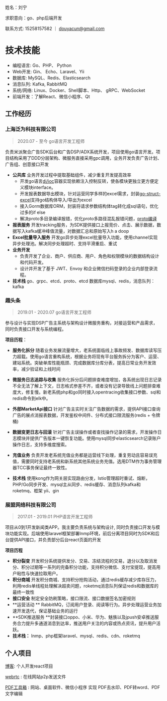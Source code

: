 姓名：刘宁

求职意向：go、php后端开发

联系方式: 15258157582 ｜ [douyacun@gmail.com](mailto:douyacun@gmail.com)



# 技术技能

- 编程语言: Go、PHP、 Python
- Web开发: Gin、 Echo、Laravel、Yii
- 数据库: MySQL、Redis、Elasticsearch
- 消息队列: Kafka, RabbitMQ
- 系统/网络: Linux、Docker、Shell脚本、Http、 gRPC、WebSocket
- 前端开发：了解React、微信小程序、Qt



## 工作经历

### 上海泛为科技有限公司

>  2020.07 - 至今   go语言开发工程师

负责米派聚合广告SDK后台和广告DSP/ADX系统开发，项目使用go语言开发。项目结构采用了DDD分层架构、微服务直接采用gpc调用，业务开发负责广告计划、广告组、创意接口开发

- **公共库** 业务开发过程中提取基础组件，减少重复开发提高效率
    - 开发go语言[di/ioc](https://github.com/douyacun/go-ioc)容器实现依赖注入控制反转，使各模块更独立更方便定义模块interface。
    - 开发报表数据导出模块，针对运营同学多样的excel需求，封装[go-struct-excel](https://github.com/douyacun/go-struct-excel)支持go结构体导入/导出为excel
    - 接入Gorm数据库ORM，封装将请求参数结构体tag转化成sql语句，优化过多的if else
    - 解决proto多目录编译报错，优化proto多路径混乱报错问题，[proto编译](https://www.douyacun.com/article/73094d8520b8582b217ae5c424195e3c)
- **报表服务** 开发tracking服务，为SDK提供接口上报竞价、点击、展示数据，数据写入kafka缓冲峰值流量，对数据汇总和原始写入h a doop
- **Excel批量导入服务** 开发go异步处理excel批量导入功能，使用channel实现异步处理池。解决同步处理超时、支持平滑重启、重试
- **业务开发**
    - 负责开发了企业、商户、供应商、用户、角色和权限模块的数据结构设计和代码开发。
    - 设计并开发了基于 JWT、Envoy 和企业微信扫码登录的企业内部登录流程。
- **技术栈** go、grpc、etcd、proto、etcd 数据库mysql、redis，消息队列：kafka

### 趣头条

> 2019.01 - 2020.07 go语言开发工程师

参与设计与实现DSP广告主系统与架构设计微服务重构，对接运营和产品需求，同时负责接口开发与系统编程。

**项目历程**：

- **服务化拆分** 随着业务发展流量增大，老系统面临线上事故频发、数据库读写压力超载。使用go语言重构系统，根据业务将现有平台服务拆分为客户、运营、建站系统。突破单库性能瓶颈、完成数据库分库分表，提高日常业务开发效率，减少验证和上线时间

- **微服务日志追踪与收集** 服务化拆分后问题排查难度增加，各系统出现日志记录不全无法了解上下文，日志格式参差不齐，或者没有记录导致线上问题排查难度大，修复慢。新老系统php和go同时接入opentracing收集接口参数、sql和redis命令到elk中。
- **外部MarketApi接口**  针对广告主实时关注广告数据的需求，提供API接口查询广告的展点消报表数据，开发鉴权中间件、分布式接口限流服务(redis + 令牌桶)
- **数据变更日志与回滚**  针对广告主误操作或者查找操作记录的需求，开发操作日志模块并提供广告版本一键恢复功能。使用mysql同步elasticsearch记录账户操作日志，支持多维度搜索。
- **充值业务** 负责开发老系统充值业务都是运营线下处理，重复劳动且容易误充值，需要同时支持老系统和新系统其他系统业务充值。选用DTM作为事务管理器TCC事务保证最终一致性。
- **技术栈** 使用kong作为网关层实现路由分发，Istio管理超时重试、熔断，PHP/Go同步开发、mysql主从同步、redis缓存、消息队列kafka和roketmq、框架 yii、gin

### 展盟网络科技有限公司

> 2017.01 - 2019.01 PHP语言开发工程师

项目从0到1开发新闻类APP。我主要负责系统与架构设计, 同时负责接口开发与模块功能实现。后端使用laravel框架部署lnmp环境，前后分离项目同时为SDK和后台提供API接口，并负责部分后台react页面的开发

**项目历程**

- **积分裂变** 开发积分系统提供发分、交易、冻结流程的交易，退分以及取消发分、积分过期等一系列的完备积分功能，支持积分微信、支付宝提现，提高用户粘性与快速拉取用户。
- **积分商城** 开发积分商城、支持积分抢购活动，通过redis缓存减少库存压力，利用redis单线程处理解决超卖问题，roketmq消息队列保证redis和数据库的最终一致性
- **接口安全** 制定安全防刷策略，接口限流、接口数据签名加密规则
- **运营活动 ** RabbitMQ，订阅用户登录、阅读等行为。异步处理运营业务加速开发迭代，保证基础业务的运行
- **SDK推送服务 **封装接口oppo、⼩⽶、华为、魅族以及jpush安卓推送服务合力提升多通道消息到达率，推送用户关注的内容或热点资讯，提升用户活跃。
- **技术栈：** lnmp、php框架laravel、mysql、redis、cdn、roketmq



## 个人项目

[博客](https://www.douyacun.com): 个人开发react项目

[webrtc](https://www.douyacun.com/p2p/send) : 在线网站p2p发送文件

[PDF工具箱](https://www.douyacun.com/pdf/remove-watermark) : 网站、桌面软件、微信小程序 实现 PDF去水印、PDF转word、PDF文字编辑







